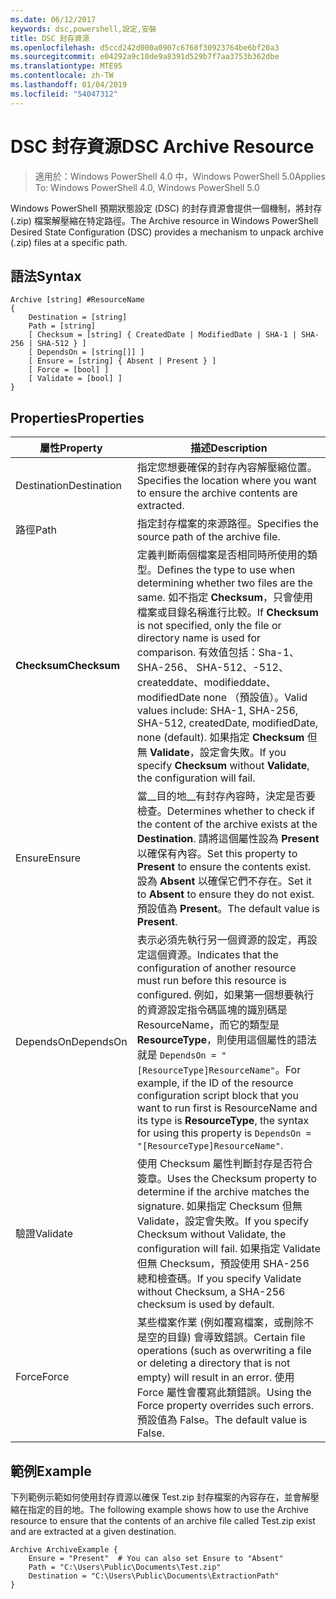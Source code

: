 ```yaml
---
ms.date: 06/12/2017
keywords: dsc,powershell,設定,安裝
title: DSC 封存資源
ms.openlocfilehash: d5ccd242d000a0907c6768f30923764be6bf20a3
ms.sourcegitcommit: e04292a9c10de9a8391d529b7f7aa3753b362dbe
ms.translationtype: MTE95
ms.contentlocale: zh-TW
ms.lasthandoff: 01/04/2019
ms.locfileid: "54047312"
---
```

# <a name="dsc-archive-resource"></a><span data-ttu-id="5cdc0-103">DSC 封存資源</span><span class="sxs-lookup"><span data-stu-id="5cdc0-103">DSC Archive Resource</span></span>

> <span data-ttu-id="5cdc0-104">適用於：Windows PowerShell 4.0 中，Windows PowerShell 5.0</span><span class="sxs-lookup"><span data-stu-id="5cdc0-104">Applies To: Windows PowerShell 4.0, Windows PowerShell 5.0</span></span>

<span data-ttu-id="5cdc0-105">Windows PowerShell 預期狀態設定 (DSC) 的封存資源會提供一個機制，將封存 (.zip) 檔案解壓縮在特定路徑。</span><span class="sxs-lookup"><span data-stu-id="5cdc0-105">The Archive resource in Windows PowerShell Desired State Configuration (DSC) provides a mechanism to unpack archive (.zip) files at a specific path.</span></span>

## <a name="syntax"></a><span data-ttu-id="5cdc0-106">語法</span><span class="sxs-lookup"><span data-stu-id="5cdc0-106">Syntax</span></span>
```MOF
Archive [string] #ResourceName
{
    Destination = [string]
    Path = [string]
    [ Checksum = [string] { CreatedDate | ModifiedDate | SHA-1 | SHA-256 | SHA-512 } ]
    [ DependsOn = [string[]] ]
    [ Ensure = [string] { Absent | Present } ]
    [ Force = [bool] ]
    [ Validate = [bool] ]
}
```

## <a name="properties"></a><span data-ttu-id="5cdc0-107">Properties</span><span class="sxs-lookup"><span data-stu-id="5cdc0-107">Properties</span></span>

|  <span data-ttu-id="5cdc0-108">屬性</span><span class="sxs-lookup"><span data-stu-id="5cdc0-108">Property</span></span>  |  <span data-ttu-id="5cdc0-109">描述</span><span class="sxs-lookup"><span data-stu-id="5cdc0-109">Description</span></span>   |
|---|---|
| <span data-ttu-id="5cdc0-110">Destination</span><span class="sxs-lookup"><span data-stu-id="5cdc0-110">Destination</span></span>| <span data-ttu-id="5cdc0-111">指定您想要確保的封存內容解壓縮位置。</span><span class="sxs-lookup"><span data-stu-id="5cdc0-111">Specifies the location where you want to ensure the archive contents are extracted.</span></span>|
| <span data-ttu-id="5cdc0-112">路徑</span><span class="sxs-lookup"><span data-stu-id="5cdc0-112">Path</span></span>| <span data-ttu-id="5cdc0-113">指定封存檔案的來源路徑。</span><span class="sxs-lookup"><span data-stu-id="5cdc0-113">Specifies the source path of the archive file.</span></span>|
| <span data-ttu-id="5cdc0-114">__Checksum__</span><span class="sxs-lookup"><span data-stu-id="5cdc0-114">__Checksum__</span></span>| <span data-ttu-id="5cdc0-115">定義判斷兩個檔案是否相同時所使用的類型。</span><span class="sxs-lookup"><span data-stu-id="5cdc0-115">Defines the type to use when determining whether two files are the same.</span></span> <span data-ttu-id="5cdc0-116">如不指定 __Checksum__，只會使用檔案或目錄名稱進行比較。</span><span class="sxs-lookup"><span data-stu-id="5cdc0-116">If __Checksum__ is not specified, only the file or directory name is used for comparison.</span></span> <span data-ttu-id="5cdc0-117">有效值包括：Sha-1、 SHA-256、 SHA-512、-512、createddate、modifieddate、 modifiedDate none （預設值）。</span><span class="sxs-lookup"><span data-stu-id="5cdc0-117">Valid values include: SHA-1, SHA-256, SHA-512, createdDate, modifiedDate, none (default).</span></span> <span data-ttu-id="5cdc0-118">如果指定 __Checksum__ 但無 __Validate__，設定會失敗。</span><span class="sxs-lookup"><span data-stu-id="5cdc0-118">If you specify __Checksum__ without __Validate__, the configuration will fail.</span></span>|
| <span data-ttu-id="5cdc0-119">Ensure</span><span class="sxs-lookup"><span data-stu-id="5cdc0-119">Ensure</span></span>| <span data-ttu-id="5cdc0-120">當__目的地__有封存內容時，決定是否要檢查。</span><span class="sxs-lookup"><span data-stu-id="5cdc0-120">Determines whether to check if the content of the archive exists at the __Destination__.</span></span> <span data-ttu-id="5cdc0-121">請將這個屬性設為 __Present__ 以確保有內容。</span><span class="sxs-lookup"><span data-stu-id="5cdc0-121">Set this property to __Present__ to ensure the contents exist.</span></span> <span data-ttu-id="5cdc0-122">設為 __Absent__ 以確保它們不存在。</span><span class="sxs-lookup"><span data-stu-id="5cdc0-122">Set it to __Absent__ to ensure they do not exist.</span></span> <span data-ttu-id="5cdc0-123">預設值為 __Present__。</span><span class="sxs-lookup"><span data-stu-id="5cdc0-123">The default value is __Present__.</span></span>|
| <span data-ttu-id="5cdc0-124">DependsOn</span><span class="sxs-lookup"><span data-stu-id="5cdc0-124">DependsOn</span></span> | <span data-ttu-id="5cdc0-125">表示必須先執行另一個資源的設定，再設定這個資源。</span><span class="sxs-lookup"><span data-stu-id="5cdc0-125">Indicates that the configuration of another resource must run before this resource is configured.</span></span> <span data-ttu-id="5cdc0-126">例如，如果第一個想要執行的資源設定指令碼區塊的識別碼是 ResourceName，而它的類型是 __ResourceType__，則使用這個屬性的語法就是 `DependsOn = "[ResourceType]ResourceName"`。</span><span class="sxs-lookup"><span data-stu-id="5cdc0-126">For example, if the ID of the resource configuration script block that you want to run first is ResourceName and its type is __ResourceType__, the syntax for using this property is `DependsOn = "[ResourceType]ResourceName"`.</span></span>|
| <span data-ttu-id="5cdc0-127">驗證</span><span class="sxs-lookup"><span data-stu-id="5cdc0-127">Validate</span></span>| <span data-ttu-id="5cdc0-128">使用 Checksum 屬性判斷封存是否符合簽章。</span><span class="sxs-lookup"><span data-stu-id="5cdc0-128">Uses the Checksum property to determine if the archive matches the signature.</span></span> <span data-ttu-id="5cdc0-129">如果指定 Checksum 但無 Validate，設定會失敗。</span><span class="sxs-lookup"><span data-stu-id="5cdc0-129">If you specify Checksum without Validate, the configuration will fail.</span></span> <span data-ttu-id="5cdc0-130">如果指定 Validate 但無 Checksum，預設使用 SHA-256 總和檢查碼。</span><span class="sxs-lookup"><span data-stu-id="5cdc0-130">If you specify Validate without Checksum, a SHA-256 checksum is used by default.</span></span>|
| <span data-ttu-id="5cdc0-131">Force</span><span class="sxs-lookup"><span data-stu-id="5cdc0-131">Force</span></span>| <span data-ttu-id="5cdc0-132">某些檔案作業 (例如覆寫檔案，或刪除不是空的目錄) 會導致錯誤。</span><span class="sxs-lookup"><span data-stu-id="5cdc0-132">Certain file operations (such as overwriting a file or deleting a directory that is not empty) will result in an error.</span></span> <span data-ttu-id="5cdc0-133">使用 Force 屬性會覆寫此類錯誤。</span><span class="sxs-lookup"><span data-stu-id="5cdc0-133">Using the Force property overrides such errors.</span></span> <span data-ttu-id="5cdc0-134">預設值為 False。</span><span class="sxs-lookup"><span data-stu-id="5cdc0-134">The default value is False.</span></span>|

## <a name="example"></a><span data-ttu-id="5cdc0-135">範例</span><span class="sxs-lookup"><span data-stu-id="5cdc0-135">Example</span></span>

<span data-ttu-id="5cdc0-136">下列範例示範如何使用封存資源以確保 Test.zip 封存檔案的內容存在，並會解壓縮在指定的目的地。</span><span class="sxs-lookup"><span data-stu-id="5cdc0-136">The following example shows how to use the Archive resource to ensure that the contents of an archive file called Test.zip exist and are extracted at a given destination.</span></span>

```
Archive ArchiveExample {
    Ensure = "Present"  # You can also set Ensure to "Absent"
    Path = "C:\Users\Public\Documents\Test.zip"
    Destination = "C:\Users\Public\Documents\ExtractionPath"
}
```